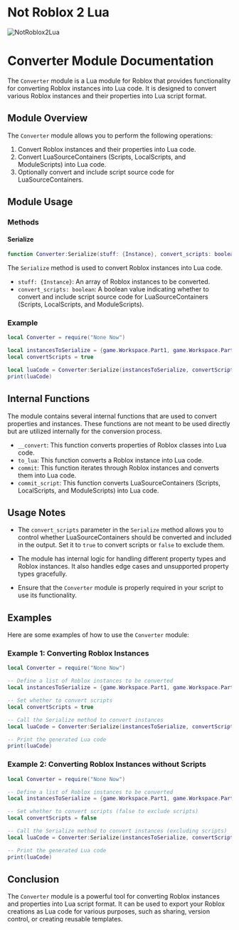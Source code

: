 # Not Roblox 2 Lua
![NotRoblox2Lua](https://github.com/HoyoGey/Luau-Projects/assets/117149371/7fb3790c-06d3-4341-92cf-a166f7dfcb41)


# Converter Module Documentation

The `Converter` module is a Lua module for Roblox that provides functionality for converting Roblox instances into Lua code. It is designed to convert various Roblox instances and their properties into Lua script format.

## Module Overview

The `Converter` module allows you to perform the following operations:

1. Convert Roblox instances and their properties into Lua code.
2. Convert LuaSourceContainers (Scripts, LocalScripts, and ModuleScripts) into Lua code.
3. Optionally convert and include script source code for LuaSourceContainers.

## Module Usage

### Methods

#### Serialize
```lua
function Converter:Serialize(stuff: {Instance}, convert_scripts: boolean): string
```
The `Serialize` method is used to convert Roblox instances into Lua code.

- `stuff: {Instance}`: An array of Roblox instances to be converted.
- `convert_scripts: boolean`: A boolean value indicating whether to convert and include script source code for LuaSourceContainers (Scripts, LocalScripts, and ModuleScripts).

### Example

```lua
local Converter = require("None Now")

local instancesToSerialize = {game.Workspace.Part1, game.Workspace.Part2}
local convertScripts = true

local luaCode = Converter:Serialize(instancesToSerialize, convertScripts)
print(luaCode)
```

## Internal Functions

The module contains several internal functions that are used to convert properties and instances. These functions are not meant to be used directly but are utilized internally for the conversion process.

- `__convert`: This function converts properties of Roblox classes into Lua code.
- `to_lua`: This function converts a Roblox instance into Lua code.
- `commit`: This function iterates through Roblox instances and converts them into Lua code.
- `commit_script`: This function converts LuaSourceContainers (Scripts, LocalScripts, and ModuleScripts) into Lua code.

## Usage Notes

- The `convert_scripts` parameter in the `Serialize` method allows you to control whether LuaSourceContainers should be converted and included in the output. Set it to `true` to convert scripts or `false` to exclude them.

- The module has internal logic for handling different property types and Roblox instances. It also handles edge cases and unsupported property types gracefully.

- Ensure that the `Converter` module is properly required in your script to use its functionality.

## Examples

Here are some examples of how to use the `Converter` module:

### Example 1: Converting Roblox Instances

```lua
local Converter = require("None Now")

-- Define a list of Roblox instances to be converted
local instancesToSerialize = {game.Workspace.Part1, game.Workspace.Part2}

-- Set whether to convert scripts
local convertScripts = true

-- Call the Serialize method to convert instances
local luaCode = Converter:Serialize(instancesToSerialize, convertScripts)

-- Print the generated Lua code
print(luaCode)
```

### Example 2: Converting Roblox Instances without Scripts

```lua
local Converter = require("None Now")

-- Define a list of Roblox instances to be converted
local instancesToSerialize = {game.Workspace.Part1, game.Workspace.Part2}

-- Set whether to convert scripts (false to exclude scripts)
local convertScripts = false

-- Call the Serialize method to convert instances (excluding scripts)
local luaCode = Converter:Serialize(instancesToSerialize, convertScripts)

-- Print the generated Lua code
print(luaCode)
```

## Conclusion

The `Converter` module is a powerful tool for converting Roblox instances and properties into Lua script format. It can be used to export your Roblox creations as Lua code for various purposes, such as sharing, version control, or creating reusable templates.
